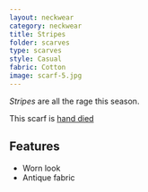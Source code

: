 ```yaml
---
layout: neckwear
category: neckwear
title: Stripes 
folder: scarves
type: scarves
style: Casual
fabric: Cotton
image: scarf-5.jpg
---
```


*Stripes* are all the rage this season.

This scarf is [hand died](http://en.wikipedia.org/wiki/Custom_fabric_dyeing)

## Features

- Worn look
- Antique fabric



